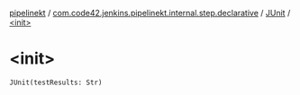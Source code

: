 [pipelinekt](../../index.md) / [com.code42.jenkins.pipelinekt.internal.step.declarative](../index.md) / [JUnit](index.md) / [&lt;init&gt;](./-init-.md)

# &lt;init&gt;

`JUnit(testResults: Str)`